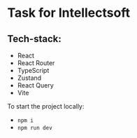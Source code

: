 # Task for Intellectsoft 
## Tech-stack: 
- React
- React Router
- TypeScript
- Zustand
- React Query
- Vite

To start the project locally:
- `npm i`
- `npm run dev`
